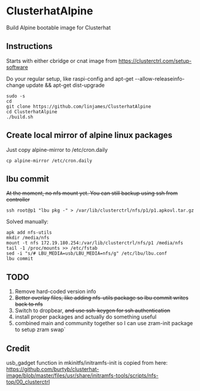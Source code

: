# ClusterhatAlpine
  Build Alpine bootable image for Clusterhat

## Instructions
  Starts with either cbridge or cnat image from https://clusterctrl.com/setup-software
  
  Do your regular setup, like raspi-config and apt-get --allow-releaseinfo-change update && apt-get dist-upgrade

```
sudo -s
cd
git clone https://github.com/linjames/ClusterhatAlpine
cd ClusterhatAlpine
./build.sh
```

## Create local mirror of alpine linux packages
  Just copy alpine-mirror to /etc/cron.daily
  ```
  cp alpine-mirror /etc/cron.daily
  ```

## lbu commit
  ~~At the moment, no nfs mount yet. You can still backup using ssh from controller~~
  ```
  ssh root@p1 "lbu pkg -" > /var/lib/clusterctrl/nfs/p1/p1.apkovl.tar.gz
  ```

  Solved manually:
  ```
  apk add nfs-utils
  mkdir /media/nfs
  mount -t nfs 172.19.180.254:/var/lib/clusterctrl/nfs/p1 /media/nfs
  tail -1 /proc/mounts >> /etc/fstab
  sed -i "s/# LBU_MEDIA=usb/LBU_MEDIA=nfs/g" /etc/lbu/lbu.conf
  lbu commit
  ```

## TODO
  1. Remove hard-coded version info
  2. ~~Better overlay files, like adding nfs-utils package so lbu commit writes back to nfs~~
  3. Switch to dropbear, ~~and use ssh-keygen for ssh authentication~~
  4. install proper packages and actually do something useful
  5. combined main and community together so I can use zram-init package to setup zram swap`

## Credit
  usb_gadget function in mkinitfs/initramfs-init is copied from here: https://github.com/burtyb/clusterhat-image/blob/master/files/usr/share/initramfs-tools/scripts/nfs-top/00_clusterctrl

